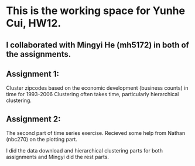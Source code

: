 # This is the working space for Yunhe Cui, HW12.

## I collaborated with Mingyi He (mh5172) in both of the assignments.  

## Assignment 1: 
Cluster zipcodes based on the economic development (business counts) 
in time for 1993-2006 Clustering often takes time, particularly hierarchical clustering.

## Assignment 2:
The second part of time series exercise. Recieved some help from Nathan (nbc270) on the plotting part.   

I did the data download and hierarchical clustering parts for both assignments and Mingyi did the rest parts. 
